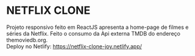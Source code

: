 

# NETFLIX CLONE
Projeto responsivo feito em ReactJS apresenta a home-page de filmes e séries da Netflix. Feito o consumo da Api externa TMDB do endereço themoviedb.org.<br>
 Deploy no Netlify: https://netflix-clone-joy.netlify.app/


